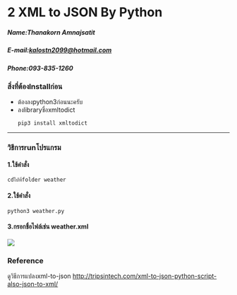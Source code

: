 # 2 XML to JSON By Python

##### Name:Thanakorn Amnajsatit
##### E-mail:kalostn2099@hotmail.com
##### Phone:093-835-1260

### สิ่งที่ต้องInstallก่อน
* ต้องลงpython3ก่อนนะครับ
* ลงlibraryชื่อxmltodict
  ```
  pip3 install xmltodict
  ```
<hr></hr>

### วิธีการrunโปรแกรม
#### 1.ใช้คำสั่ง
```
cdไปที่folder weather
```
#### 2.ใช้คำสั่ง
```
python3 weather.py
```
#### 3.กรอกชื่อไฟล์เช่น weather.xml
<img src="https://github.com/nailtail/The-Internship-2019/blob/master/img/xml2json.png"/>

### Reference
ดูวิธีการแปลงxml-to-json http://tripsintech.com/xml-to-json-python-script-also-json-to-xml/
